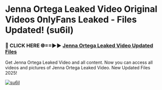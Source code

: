 # Jenna Ortega Leaked Video Original Videos 0nlyFans Leaked - Files Updated! (su6il)

<h3>🔴 CLICK HERE 🌐==►► <a href="https://tinyurl.com/ms9xzufz" rel="nofollow">Jenna Ortega Leaked Video Updated Files</a></h3>

Get Jenna Ortega Leaked Video and all content. Now you can access all videos and pictures of Jenna Ortega Leaked Video. New Updated Files 2025!

[![su6il](https://i.imgur.com/PQ7UWWw.gif)](https://tinyurl.com/ms9xzufz)
